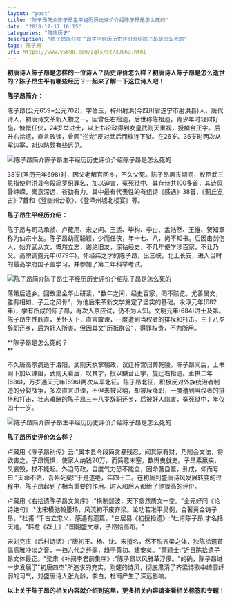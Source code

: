 ```yaml
---
layout: "post"
title: "陈子昂简介陈子昂生平经历历史评价介绍陈子昂是怎么死的"
date: "2018-12-17 16:15"
categories: "隋唐历史"
description: "陈子昂简介陈子昂生平经历历史评价介绍陈子昂是怎么死的"
tags: 陈子昂
url: https://www.y5000.com/zgls/st/39069.html
---
```






**初唐诗人陈子昂是怎样的一位诗人？历史评价怎么样？初唐诗人陈子昂是怎么逝世的？陈子昂生平有哪些经历？一起来了解一下这位诗人吧！**

 **陈子昂简介：**

陈子昂(公元659~公元702)，字伯玉，梓州射洪(今四川省遂宁市射洪县)人，唐代诗人，初唐诗文革新人物之一。因曾任右拾遗，后世称陈拾遗。青少年时轻财好施，慷慨任侠，24岁举进士，以上书论政得到女皇武则天重视，授麟台正字。后升右拾遗，直言敢谏，曾因"逆党"反对武后而株连下狱。在26岁、36岁时两次从军边塞，对边防颇有些远见。

![陈子昂简介陈子昂生平经历历史评价介绍陈子昂是怎么死的](https://img.y5000.com/uploads/allimg/181220/61fd8d29dafab849ff0d3b1e4b7046ed.jpg)

38岁(圣历元年698)时，因父老解官回乡，不久父死。陈子昂居丧期间，权臣武三思指使射洪县令段简罗织罪名，加以迫害，冤死狱中。其存诗共100多首，其诗风骨峥嵘，寓意深远，苍劲有力。其中最有代表性的有组诗《感遇》38首，《蓟丘览古》7首和《登幽州台歌》、《登泽州城北楼宴》等。

 **陈子昂生平经历介绍：**

陈子昂与司马承祯、卢藏用、宋之问、王适、毕构、李白、孟浩然、王维、贺知章称为仙宗十友。陈子昂幼而聪颖，少而任侠，年十七、八，尚不知书。后因击剑伤人，始弃武从文，慨然立志，谢绝旧友，深钻经史，不几年便学涉百家，不让乃父。高宗调露元年(679年)，怀经纬之才的陈子昂，出三峡，北上长安，进入当时的最高学府国子监学习，并参加了第二年科举考试。

![陈子昂简介陈子昂生平经历历史评价介绍陈子昂是怎么死的](https://img.y5000.com/uploads/allimg/181220/ec2f426788908fb7bb614533429804df.jpg)

落第后还乡。回故里金华山研读，"数年之间，经史百家，罔不赅览。尤善属文，雅有相如、子云之风骨"，为他后来革新文学奠定了坚实的基础。永淳元年(682年)，学有所成的陈子昂，再次入京应试，仍不为人知。文明元年(684)进士及第。陈子昂生性耿直，关怀天下，直言敢谏，一度遭到当权者的排斥和打击。三十八岁辞职还乡，后为奸人所害。但因其文"历抵群公"，得罪权贵，不为所用。

 **陈子昂是怎么死的？  
**

不久唐高宗病逝于洛阳，武则天执掌朝政，议迁梓宫归葬乾陵。陈子昂闻后，上书阙下加以谏阻，武则天看后，叹其才，授以麟台正字，旋迁右拾遗。垂拱二年(686)，万岁通天元年(696)两次从军北征。陈子昂北征，积极反对外族统治者制造的分裂战争，多次直言进谏，不但未被采纳，却被斥降职，一度遭到当权者的排挤和打击，壮志难酬的陈子昂三十八岁辞职还乡，后被奸人陷害，冤死狱中，年仅四十一岁。

![陈子昂简介陈子昂生平经历历史评价介绍陈子昂是怎么死的](https://img.y5000.com/uploads/allimg/181220/0c9581b6a9935875bdd693183425b720.jpg)

 **陈子昂历史评价怎么样？**

卢藏用《陈子昂别传》云:"属本县令段简贪暴残忍，闻其家有财，乃附会文法，将欲害之。子昂慌惧，使家人纳钱20万，而简意未塞，数舆曳就吏。子昂素羸疾，又哀毁，杖不能起。外迫苛政，自度气力恐不能全，因命蓍自筮，卦成，仰而号曰:"天命不佑，吾殆死矣!"于是遂绝，年四十二。在初唐到盛唐诗风发展转变的过程中，陈子昂起到了相当重要的作用。时人和后人都给了他很高的评价。

卢藏用《右拾遗陈子昂文集序》:"横制颓波，天下翕然质文一变。"金元好问《论诗绝句》:"沈宋横驰翰墨场，风流初不废齐梁。论功若准平吴例，合著黄金铸子昂。"杜甫:"千古立忠义，感遇有遗篇。"白居易《初授拾遗》:"杜甫陈子昂,才名括天地。"韩愈《荐士》:"国朝盛文章，子昂始高蹈。"

宋刘克庄《后村诗话》:"唐初王、杨、沈、宋擅名，然不脱齐梁之体，独陈拾遗首倡高雅冲淡之音，一扫六代之纤弱，趋于黄初、建安矣。"萧颖士:"近日陈拾遗子昂文体最正。"梁肃《补阙李君前集序》:"陈子昂以风雅革浮侈。"的确，陈子昂进一步发展了"初唐四杰"所追求的充实，刚健的诗风，彻底肃清了齐梁诗歌中绮靡纤弱的习气，对盛唐诗人张九龄，李白，杜甫产生了深远影响。

 **以上关于陈子昂的相关内容就介绍到这里，更多相关内容请查看相关标签和专题！**
